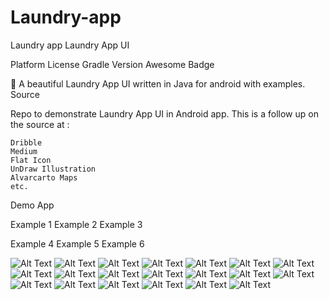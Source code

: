 # Laundry-app
Laundry app
Laundry App UI

Platform License Gradle Version Awesome Badge

🛁 A beautiful Laundry App UI written in Java for android with examples.
Source

Repo to demonstrate Laundry App UI in Android app. This is a follow up on the source at :

    Dribble
    Medium
    Flat Icon
    UnDraw Illustration
    Alvarcarto Maps
    etc.

Demo App

Example 1 	Example 2 	Example 3
		
Example 4 	Example 5 	Example 6
		
![Alt Text](https://imgur.com/v1D9o98)
![Alt Text](https://imgur.com/c5YNKmG)
![Alt Text](https://imgur.com/OHxPikx)
![Alt Text](https://imgur.com/OSJcfxT)
![Alt Text](https://imgur.com/jy9nJQ9)
![Alt Text](https://imgur.com/bVCTgTK)
![Alt Text](https://imgur.com/2myZOW0)
![Alt Text](https://imgur.com/Pzr9AWB)
![Alt Text](https://imgur.com/2qkBVvn)
![Alt Text](https://imgur.com/Ju2geUC)
![Alt Text](https://imgur.com/xIc9lsu)
![Alt Text](https://imgur.com/LJJdE5u)
![Alt Text](https://imgur.com/3c7mVpJ)
![Alt Text](https://imgur.com/krjjd3Q)
![Alt Text](https://imgur.com/ksJQZF8)
![Alt Text](https://imgur.com/RVzLjZc)
![Alt Text](https://imgur.com/ad26dPz)
![Alt Text](https://imgur.com/undefined)
![Alt Text](https://imgur.com/4tMJgqL)
![Alt Text](https://imgur.com/rpvfg03)
